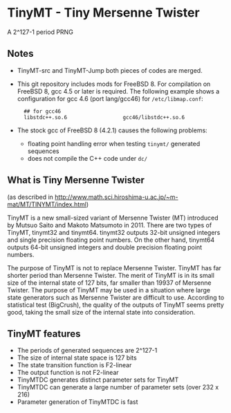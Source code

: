 # TinyMT - Tiny Mersenne Twister

A 2^127-1 period PRNG

## Notes

* TinyMT-src and TinyMT-Jump both pieces of codes are merged.

* This git repository includes mods for FreeBSD 8. For compilation on FreeBSD 8,
  gcc 4.5 or later is required.
  The following example shows a configuration for gcc 4.6 (port lang/gcc46) for
  <code>/etc/libmap.conf</code>:

        ## for gcc46
        libstdc++.so.6                  gcc46/libstdc++.so.6

* The stock gcc of FreeBSD 8 (4.2.1) causes the following problems:
    * floating point handling error when testing <code>tinymt/</code> generated sequences
    * does not compile the C++ code under <code>dc/</code> 

## What is Tiny Mersenne Twister

(as described in <http://www.math.sci.hiroshima-u.ac.jp/~m-mat/MT/TINYMT/index.html>)

TinyMT is a new small-sized variant of Mersenne Twister (MT) introduced by
Mutsuo Saito and Makoto Matsumoto in 2011. There are two types of TinyMT,
tinymt32 and tinymt64. tinymt32 outputs 32-bit unsigned integers and single
precision floating point numbers. On the other hand, tinymt64 outputs 64-bit
unsigned integers and double precision floating point numbers.

The purpose of TinyMT is not to replace Mersenne Twister. TinyMT has far
shorter period than Mersenne Twister. The merit of TinyMT is in its small size
of the internal state of 127 bits, far smaller than 19937 of Mersenne Twister.
The purpose of TinyMT may be used in a situation where large state generators
such as Mersenne Twister are difficult to use. According to statistical test
(BigCrush), the quality of the outputs of TinyMT seems pretty good, taking the
small size of the internal state into consideration.

## TinyMT features

* The periods of generated sequences are 2^127-1
* The size of internal state space is 127 bits
* The state transition function is F2-linear
* The output function is not F2-linear
* TinyMTDC generates distinct parameter sets for TinyMT
* TinyMTDC can generate a large number of parameter sets (over 232 x 216)
* Parameter generation of TinyMTDC is fast
